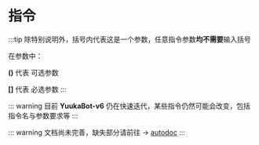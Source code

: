 # 指令

:::tip
除特别说明外，括号内代表这是一个参数，任意指令参数**均不需要**输入括号

在参数中：

 **()** 代表 可选参数

 **[]** 代表 必选参数
:::



::: warning
目前 **YuukaBot-v6** 仍在快速迭代，某些指令仍然可能会改变，包括指令名与参数要求等
:::


::: warning
文档尚未完善，缺失部分请前往 → [autodoc](./autodoc.md)
:::